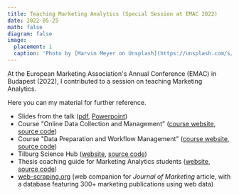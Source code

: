 ```yaml
---
title: Teaching Marketing Analytics (Special Session at EMAC 2022)
date: 2022-05-25
math: false
diagram: false
image:
  placement: 1
  caption: 'Photo by [Marvin Meyer on Unsplash](https://unsplash.com/s/photos/teaching?utm_source=unsplash&utm_medium=referral&utm_content=creditCopyText)'
---
```


At the European Marketing Association's Annual Conference (EMAC) in Budapest (2022), I contributed to a session on teaching Marketing Analytics.

Here you can my material for further reference.

- Slides from the talk ([pdf](/files/emac2022_datta.pdf), [Powerpoint](/files/emac2022_datta.pptx))
- Course "Online Data Collection and Management" ([course website](https://odcm.hannesdatta.com), [source code](https://github.com/hannesdatta/course-odcm))
- Course "Data Preparation and Workflow Management" ([course website](https://dprep.hannesdatta.com), [source code](https://github.com/hannesdatta/course-dprep))
- Tilburg Science Hub ([website](https://tilburgsciencehub.com), [source code](https://github.com/tilburgsciencehub/website))
- Thesis coaching guide for Marketing Analytics students ([website](https://thesis.hannesdatta.com), [source code](https://github.com/hannesdatta/thesis-guide))
- [web-scraping.org](https://web-scraping.org) (web companion for *Journal of Marketing* article, with a database featuring 300+ marketing publications using web data)
